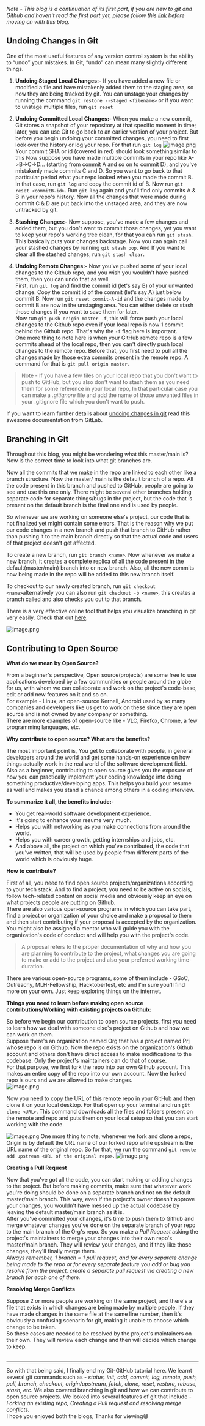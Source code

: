 *Note - This blog is a continuation of its first part, if you are new to git and Github and haven't read the first part yet, please follow this [link](https://snehel4510.hashnode.dev/git-github-tutorial) before moving on with this blog.*

## Undoing Changes in Git
One of the most useful features of any version control system is the ability to “undo” your mistakes. In Git, “undo” can mean many slightly different things.

1. **Undoing Staged Local Changes:-**
If you have added a new file or modified a file and have mistakenly added them to the staging area, so now they are being tracked by git. You can unstage your changes by running the command  ```git restore --staged <filename>```  or if you want to unstage multiple files, run ```git reset```

2. **Undoing Committed Local Changes:-**
When you make a new commit, Git stores a snapshot of your repository at that specific moment in time; later, you can use Git to go back to an earlier version of your project. But before you begin undoing your committed changes, you need to first look over the history or log your repo. For that run ```git log```
![image.png](https://cdn.hashnode.com/res/hashnode/image/upload/v1643913355743/ENfOAFlCK.png)Your commit SHA or id (covered in red) should look something similar to this
Now suppose you have made multiple commits in your repo like A->B->C->D... (starting from commit A and so on to commit D), and you've mistakenly made commits C and D. So you want to go back to that particular period what your repo looked when you made the commit B. In that case, run ```git log``` and copy the commit id of B.
Now run ```git reset <commitB-id>```.
Run ```git log``` again and you'll find only commits A & B in your repo's history.
Now all the changes that were made during commit C & D are put back into the unstaged area, and they are now untracked by git. 

3. **Stashing Changes:-**
Now suppose, you've made a few changes and added them, but you don't want to commit those changes, yet you want to keep your repo's working tree clean, for that you can run ```git stash```. This basically puts your changes backstage.
Now you can again call your stashed changes by running ```git stash pop```.
And If you want to clear all the stashed changes, run ```git stash clear```.

4. **Undoing Remote Changes:-**
Now you've pushed some of your local changes to the Github repo, and you wish you wouldn't have pushed them, then you can undo that as well.<br>
First, run ```git log``` and find the commit id (let's say B) of your unwanted change. Copy the commit id of the commit (let's say A) just below commit B.
Now run ```git reset commit-A-id``` and the changes made by commit B are now in the unstaging area. You can either delete or stash those changes if you want to save them for later.<br>
Now run ```git push origin master -f```, this will force push your local changes to the Github repo even if your local repo is now 1 commit behind the Github repo. That's why the ```-f``` flag here is important.<br>
One more thing to note here is when your GitHub remote repo is a few commits ahead of the local repo, then you can't directly push local changes to the remote repo. Before that, you first need to pull all the changes made by those extra commits present in the remote repo. A command for that is ```git pull origin master```.


> Note - If you have a few files on your local repo that you don't want to push to GitHub, but you also don't want to stash them as you need them for some reference in your local repo, In that particular case you can make a *.gitignore* file and add the name of those unwanted files in your .gitignore file which you don't want to push.


If you want to learn further details about
[undoing changes in git](https://docs.gitlab.com/ee/topics/git/numerous_undo_possibilities_in_git/)
 read this awesome documentation from GitLab.


## Branching in Git

Throughout this blog, you might be wondering what this master/main is? Now is the correct time to look into what git branches are.

Now all the commits that we make in the repo are linked to each other like a branch structure. Now the master/ main is the default branch of a repo. All the code present in this branch and pushed to GitHub, people are going to see and use this one only. There might be several other branches holding separate code for separate things/bugs in the project, but the code that is present on the default branch is the final one and is used by people.

So whenever we are working on someone else's project, our code that is not finalized yet might contain some errors. That is the reason why we put our code changes in a new branch and push that branch to GitHub rather than pushing it to the main branch directly so that the actual code and users of that project doesn't get affected.

To create a new branch, run ```git branch <name>```. Now whenever we make a new branch, it creates a complete replica of all the code present in the default(master/main) branch into or new branch. Also, all the new commits now being made in the repo will be added to this new branch itself.

To checkout to our newly created branch, run ```git checkout <name>```alternatively you can also run ```git checkout -b <name>```, this creates a branch called <name> and also checks you out to that branch.

There is a very effective online tool that helps you visualize branching in git very easily. Check that out [here](https://git-school.github.io/visualizing-git/).


![image.png](https://cdn.hashnode.com/res/hashnode/image/upload/v1644050973336/Pi5FaSlyV.png)


## Contributing to Open Source

**What do we mean by Open Source?**

From a beginner's perspective, Open source(projects) are some free to use applications developed by a few communities or people around the globe for us, with whom we can collaborate and work on the project's code-base, edit or add new features on it and so on.<br>
For example - Linux, an open-source Kernell, Android used by so many companies and developers like us get to work on these since they are open source and is not owned by any company or something.<br>
There are more examples of open-source like - VLC, Firefox, Chrome, a few programming languages, etc.

**Why contribute to open source? What are the benefits?**

The most important point is, You get to collaborate with people, in general developers around the world and get some hands-on experience on how things actually work in the real world of the software development field. Also as a beginner, contributing to open source gives you the exposure of how you can practically implement your coding knowledge into doing something productive/developing apps. This helps you build your resume as well and makes you stand a chance among others in a coding interview.<br>

**To summarize it all, the benefits include:-**<br>
- You get real-world software development experience.
- It's going to enhance your resume very much.
- Helps you with networking as you make connections from around the world.
- Helps you with career growth, getting internships and jobs, etc.
- And above all, the project on which you've contributed, the code that you've written, that will be used by people from different parts of the world which is obviously huge.


**How to contribute?**

First of all, you need to find open source projects/organizations according to your tech stack. And to find a project, you need to be active on socials, follow tech-related content on social media and obviously keep an eye on what projects people are putting on Github.<br>
There are also various open-source programs in which you can take part, find a project or organization of your choice and make a proposal to them and then start contributing if your proposal is accepted by the organization. You might also be assigned a mentor who will guide you with the organization's code of conduct and will help you with the project's code.<br>
> A proposal refers to the proper documentation of why and how you are planning to contribute to the project, what changes you are going to make or add to the project and also your preferred working time-duration. 

There are various open-source programs, some of them include - GSoC, Outreachy, MLH-Fellowship, Hacktoberfest, etc and I'm sure you'll find more on your own. Just keep exploring things on the internet.

**Things you need to learn before making open source contributions/Working with existing projects on Github:**

So before we begin our contribution to open source projects, first you need to learn how we deal with someone else's project on Github and how we can work on them.<br>
Suppose there's an organization named Org that has a project named Prj whose repo is on Github. Now the repo exists on the organization's Github account and others don't have direct access to make modifications to the codebase. Only the project's maintainers can do that of course.<br>
For that purpose, we first fork the repo into our own Github account. This makes an entire copy of the repo into our own account. Now the forked repo is ours and we are allowed to make changes.<br>
![image.png](https://cdn.hashnode.com/res/hashnode/image/upload/v1643981350701/RptpWXPqM.png)

Now you need to copy the URL of this remote repo in your GitHub and then clone it on your local desktop. For that open up your terminal and run ```git clone <URL>```. This command downloads all the files and folders present on the remote and repo and puts them on your local setup so that you can start working with the code.

![image.png](https://cdn.hashnode.com/res/hashnode/image/upload/v1643981558702/pue4L8O1-.png)
One more thing to note, whenever we fork and clone a repo, Origin is by default the URL name of our forked repo while upstream is the URL name of the original repo. So for that, we run the command ```git remote add upstream <URL of the original repo>```. 
![image.png](https://cdn.hashnode.com/res/hashnode/image/upload/v1643981618906/IYFCAmyOm.png)

**Creating a Pull Request**<br>

Now that you've got all the code, you can start making or adding changes to the project. But before making commits, make sure that whatever work you're doing should be done on a separate branch and not on the default master/main branch. This way, even if the project's owner doesn't approve your changes, you wouldn't have messed up the actual codebase by leaving the default master/main branch as it is.<br>
After you've committed your changes, it's time to push them to Github and merge whatever changes you've done on the separate branch of your repo to the main branch of the Org's repo. So you make a *Pull Request* asking the project's maintainers to merge your changes into their own repo's master/main branch. They will review your changes, and if they like those changes, they'll finally merge them.<br>
*Always remember, 1 branch = 1 pull request, and for every separate change being made to the repo or for every separate feature you add or bug you resolve from the project, create a separate pull request via creating a new branch for each one of them.*

**Resolving Merge Conflicts**

Suppose 2 or more people are working on the same project, and there's a file that exists in which changes are being made by multiple people. If they have made changes in the same file at the same line number, then it's obviously a confusing scenario for git, making it unable to choose which change to be taken.<br>
So these cases are needed to be resolved by the project's maintainers on their own. They will review each change and then will decide which change to keep.<br><br><hr>

So with that being said, I finally end my Git-GitHub tutorial here. We learnt several git commands such as - *status, init, add, commit, log, remote, push, pull, branch, checkout, origin/upstream, fetch, clone, reset, restore, rebase, stash, etc.* We also covered branching in git and how we can contribute to open source projects. We looked into several features of git that include - *Forking an existing repo, Creating a Pull request and resolving merge conflicts.*<br>
I hope you enjoyed both the blogs, Thanks for viewing😄

